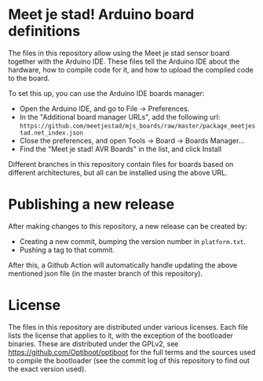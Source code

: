 Meet je stad! Arduino board definitions
=======================================

The files in this repository allow using the Meet je stad sensor board
together with the Arduino IDE. These files tell the Arduino IDE about
the hardware, how to compile code for it, and how to upload the compiled
code to the board.

To set this up, you can use the Arduino IDE boards manager:
 - Open the Arduino IDE, and go to File -> Preferences.
 - In the "Additional board manager URLs", add the following url:
   `https://github.com/meetjestad/mjs_boards/raw/master/package_meetjestad.net_index.json`
 - Close the preferences, and open Tools -> Board -> Boards Manager...
 - Find the "Meet je stad! AVR Boards" in the list, and click Install

Different branches in this repository contain files for boards based on
different architectures, but all can be installed using the above URL.

Publishing a new release
========================
After making changes to this repository, a new release can be created
by:
 - Creating a new commit, bumping the version number in `platform.txt`.
 - Pushing a tag to that commit.

After this, a Github Action will automatically handle updating the above
mentioned json file (in the master branch of this repository).

License
=======
The files in this repository are distributed under various licenses.
Each file lists the license that applies to it, with the exception of
the bootloader binaries. These are distributed under the GPLv2, see
https://github.com/Optiboot/optiboot for the full terms and the sources
used to compile the bootloader (see the commit log of this repository to
find out the exact version used).
